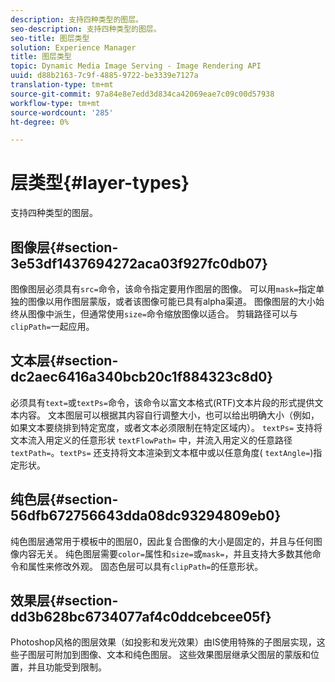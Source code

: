 ```yaml
---
description: 支持四种类型的图层。
seo-description: 支持四种类型的图层。
seo-title: 图层类型
solution: Experience Manager
title: 图层类型
topic: Dynamic Media Image Serving - Image Rendering API
uuid: d88b2163-7c9f-4885-9722-be3339e7127a
translation-type: tm+mt
source-git-commit: 97a84e8e7edd3d834ca42069eae7c09c00d57938
workflow-type: tm+mt
source-wordcount: '285'
ht-degree: 0%

---
```



# 层类型{#layer-types}

支持四种类型的图层。

## 图像层{#section-3e53df1437694272aca03f927fc0db07}

图像图层必须具有`src=`命令，该命令指定要用作图层的图像。 可以用`mask=`指定单独的图像以用作图层蒙版，或者该图像可能已具有alpha渠道。 图像图层的大小始终从图像中派生，但通常使用`size=`命令缩放图像以适合。 剪辑路径可以与`clipPath=`一起应用。

## 文本层{#section-dc2aec6416a340bcb20c1f884323c8d0}

必须具有`text=`或`textPs=`命令，该命令以富文本格式(RTF)文本片段的形式提供文本内容。 文本图层可以根据其内容自行调整大小，也可以给出明确大小（例如，如果文本要绕排到特定宽度，或者文本必须限制在特定区域内）。 `textPs=` 支持将文本流入用定义的任意形状 `textFlowPath=` 中，并流入用定义的任意路径 `textPath=`。`textPs=` 还支持将文本渲染到文本框中或以任意角度( `textAngle=`)指定形状。

## 纯色层{#section-56dfb672756643dda08dc93294809eb0}

纯色图层通常用于模板中的图层0，因此复合图像的大小是固定的，并且与任何图像内容无关。 纯色图层需要`color=`属性和`size=`或`mask=`，并且支持大多数其他命令和属性来修改外观。 固态色层可以具有`clipPath=`的任意形状。

## 效果层{#section-dd3b628bc6734077af4c0ddcebcee05f}

Photoshop风格的图层效果（如投影和发光效果）由IS使用特殊的子图层实现，这些子图层可附加到图像、文本和纯色图层。 这些效果图层继承父图层的蒙版和位置，并且功能受到限制。
